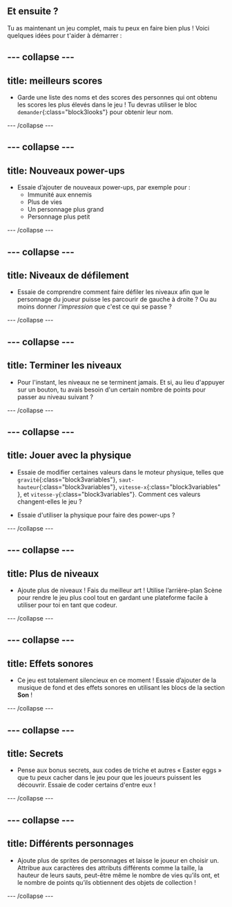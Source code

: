 ## Et ensuite ?

Tu as maintenant un jeu complet, mais tu peux en faire bien plus ! Voici quelques idées pour t'aider à démarrer :

## \--- collapse \---

## title: meilleurs scores

+ Garde une liste des noms et des scores des personnes qui ont obtenu les scores les plus élevés dans le jeu ! Tu devras utiliser le bloc `demander`{:class="block3looks"} pour obtenir leur nom.

\--- /collapse \---

## \--- collapse \---

## title: Nouveaux power-ups

+ Essaie d’ajouter de nouveaux power-ups, par exemple pour : 
  + Immunité aux ennemis
  + Plus de vies
  + Un personnage plus grand
  + Personnage plus petit

\--- /collapse \---

## \--- collapse \---

## title: Niveaux de défilement

+ Essaie de comprendre comment faire défiler les niveaux afin que le personnage du joueur puisse les parcourir de gauche à droite ? Ou au moins donner *l'impression* que c'est ce qui se passe ?

\--- /collapse \---

## \--- collapse \---

## title: Terminer les niveaux

+ Pour l'instant, les niveaux ne se terminent jamais. Et si, au lieu d'appuyer sur un bouton, tu avais besoin d'un certain nombre de points pour passer au niveau suivant ?

\--- /collapse \---

## \--- collapse \---

## title: Jouer avec la physique

+ Essaie de modifier certaines valeurs dans le moteur physique, telles que `gravité`{:class="block3variables"}, `saut-hauteur`{:class="block3variables"}, `vitesse-x`{:class="block3variables" }, et `vitesse-y`{:class="block3variables"}. Comment ces valeurs changent-elles le jeu ?

+ Essaie d'utiliser la physique pour faire des power-ups ?

\--- /collapse \---

## \--- collapse \---

## title: Plus de niveaux

+ Ajoute plus de niveaux ! Fais du meilleur art ! Utilise l’arrière-plan Scène pour rendre le jeu plus cool tout en gardant une plateforme facile à utiliser pour toi en tant que codeur.

\--- /collapse \---

## \--- collapse \---

## title: Effets sonores

+ Ce jeu est totalement silencieux en ce moment ! Essaie d’ajouter de la musique de fond et des effets sonores en utilisant les blocs de la section **Son** !

\--- /collapse \---

## \--- collapse \---

## title: Secrets

+ Pense aux bonus secrets, aux codes de triche et autres « Easter eggs » que tu peux cacher dans le jeu pour que les joueurs puissent les découvrir. Essaie de coder certains d'entre eux !

\--- /collapse \---

## \--- collapse \---

## title: Différents personnages

+ Ajoute plus de sprites de personnages et laisse le joueur en choisir un. Attribue aux caractères des attributs différents comme la taille, la hauteur de leurs sauts, peut-être même le nombre de vies qu’ils ont, et le nombre de points qu’ils obtiennent des objets de collection ! 

\--- /collapse \---